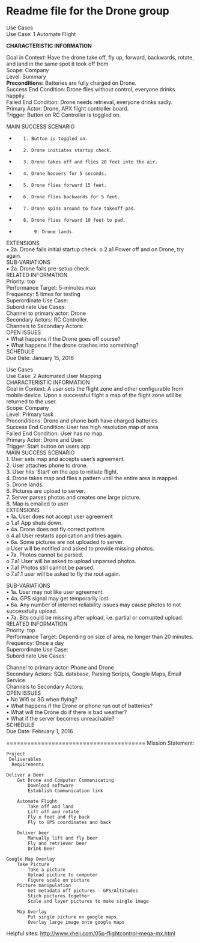 Readme file for the Drone group
========================================


Use Cases  
Use Case: 1 Automate Flight  

**CHARACTERISTIC INFORMATION** 
  
Goal in Context: Have the drone take off, fly up, forward, backwards, rotate, and land in the same spot it took off from    
Scope: Company  
Level: Summary  
**Preconditions:** Batteries are fully charged on Drone.       
Success End Condition: Drone flies without control, everyone drinks happily.   
Failed End Condition: Drone needs retrieval, everyone drinks sadly.    
Primary Actor: Drone, APX flight controller board.     
Trigger: Button on RC Controller is toggled on.    
  
  
MAIN SUCCESS SCENARIO
   -	   	1. Button is toggled on.  
   -	   	2. Drone initiates startup check.  
   -    	3. Drone takes off and flies 20 feet into the air.   
   -    	4. Drone hoovers for 5 seconds.    
   -    	5. Drone flies forward 15 feet.    
   -    	6. Drone flies backwards for 5 feet.     
   -    	7. Drone spins around to face takeoff pad.    
   -    	8. Drone flies forward 10 feet to pad.    
   -            9. Drone lands.      
   
       
          
EXTENSIONS  
		•	2a. Drone fails initial startup check. 
			o	2.a1 Power off and on Drone, try again.   
SUB-VARIATIONS   
		•	2a. Drone fails pre-setup check.    
RELATED INFORMATION    
Priority: top    
Performance Target: 5-minutes max    
Frequency: 5 times for testing   
Superordinate Use Case:     
Subordinate Use Cases:    
Channel to primary actor: Drone    
Secondary Actors: RC Controller.    
Channels to Secondary Actors:    
OPEN ISSUES   
		•	What happens if the Drone goes off course?     
		•	What happens if the drone crashes into something?    
SCHEDULE   
Due Date: January 15, 2016   

Use Cases    
Use Case: 2 Automated User Mapping    
CHARACTERISTIC INFORMATION    
Goal in Context: A user sets the flight zone and other configurable from mobile device. Upon a successful flight a map of the flight zone will be returned to the user.    
Scope: Company     
Level: Primary task     
Preconditions: Drone and phone both have charged batteries.    
Success End Condition: User has high resolution map of area.   
Failed End Condition: User has no map.    
Primary Actor: Drone and User.     
Trigger: Start button on users app.    
MAIN SUCCESS SCENARIO     
		1.	User sets map and accepts user’s agreement.   
		2.	User attaches phone to drone.   
		3.	User hits ‘Start’ on the app to initiate flight.    
		4.	Drone takes map and flies a pattern until the entire area is mapped.    
		5.	Drone lands.     
		6.	Pictures are upload to server.     
		7.	Server parses photos and creates one large picture.    
		8.	Map is emailed to user     
EXTENSIONS    
		•	1a. User does not accept user agreement      
			o	1.a1 App shuts down.    
		•	4a. Drone does not fly correct pattern     
			o	4.a1 User restarts application and tries again.     
		•	6a. Some pictures are not uploaded to server.     
			o	User will be notified and asked to provide missing photos.    
		•	7a. Photos cannot be parsed.     
			o	7.a1 User will be asked to upload unparsed photos.     
		•	7.a1 Photos still cannot be parsed.       
			o	7.a1.1 user will be asked to fly the rout again.         

SUB-VARIATIONS      
		•	1a. User may not like user agreement.     
		•	4a. GPS signal may get temporarily lost.     
		•	6a. Any number of internet reliability issues may cause photos to not successfully upload.     
		•	7a. Bits could be missing after upload, i.e. partial or corrupted upload.    
RELATED INFORMATION    
Priority: top   
Performance Target: Depending on size of area, no longer than 20 minutes.    
Frequency: Once a day    
Superordinate Use Case:      
Subordinate Use Cases:       
   
Channel to primary actor: Phone and Drone    
Secondary Actors: SQL database, Parsing Scripts, Google Maps, Email Service     
Channels to Secondary Actors:    
OPEN ISSUES      
		•	No Wifi or 3G when flying?      
		•	What happens if the Drone or phone run out of batteries?       
		•	What will the Drone do if there is bad weather?     
		•	What if the server becomes unreachable?      
SCHEDULE    
Due Date: February 1, 2016     
    
========================================
Mission Statement: 

	Project	
	 Deliverables	
	  Requirements
	
	Deliver a Beer		
		Get Drone and Computer Communicating	
			Download software
			Establish Communication link
			
		Automate Flight	
			Take off and land
			Lift off and rotate
			Fly x feet and fly back
			Fly to GPS coordinates and back
			
		Deliver beer	
			Manually lift and fly beer
			Fly and retriever beer
			Drink Beer
			
	Google Map Overlay		
		Take Picture	
			Take a picture
			Upload picture to computer
			Figure scale on picture
		Picture manipulation	
			Get metadata off pictures - GPS/Altitudes
			Stich pictures together
			Scale and layer pictures to make single image
			
		Map Overlay	
			Put single picture on google maps
			Overlay large image onto google maps
			
Helpful sites:
http://www.xheli.com/05p-flightcontrol-mega-mx.html

